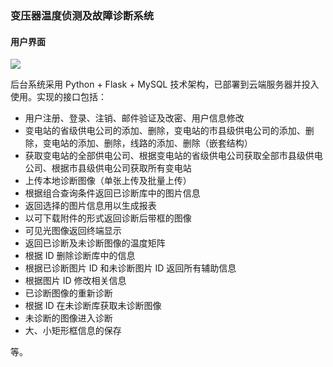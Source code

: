 ### 变压器温度侦测及故障诊断系统

#### 用户界面

![](https://res.cloudinary.com/dtfjnb8ft/image/upload/v1567391204/Picture1.png)

后台系统采用 Python + Flask + MySQL 技术架构，已部署到云端服务器并投入使用。实现的接口包括：

* 用户注册、登录、注销、邮件验证及改密、用户信息修改
* 变电站的省级供电公司的添加、删除，变电站的市县级供电公司的添加、删除，变电站的添加、删除，线路的添加、删除（嵌套结构）
* 获取变电站的全部供电公司、根据变电站的省级供电公司获取全部市县级供电公司、根据市县级供电公司获取所有变电站
* 上传本地诊断图像（单张上传及批量上传）
* 根据组合查询条件返回已诊断库中的图片信息
* 返回选择的图片信息用以生成报表
* 以可下载附件的形式返回诊断后带框的图像
* 可见光图像返回终端显示
* 返回已诊断及未诊断图像的温度矩阵
* 根据 ID 删除诊断库中的信息
* 根据已诊断图片 ID 和未诊断图片 ID 返回所有辅助信息
* 根据图片 ID 修改相关信息
* 已诊断图像的重新诊断
* 根据 ID 在未诊断库获取未诊断图像
* 未诊断的图像进入诊断
* 大、小矩形框信息的保存

等。